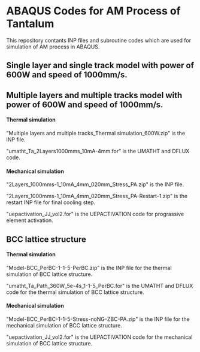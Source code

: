 # ABAQUS Codes for AM Process of Tantalum
This repository contants INP files and subroutine codes which are used for simulation of AM process in ABAQUS.


## Single layer and single track model with power of 600W and speed of 1000mm/s.


## Multiple layers and multiple tracks model with power of 600W and speed of 1000mm/s.
#### Thermal simulation
"Multiple layers and multiple tracks_Thermal simulation_600W.zip"  is the INP file.

"umatht_Ta_2Layers1000mms_10mA-4mm.for" is the UMATHT and DFLUX code.

#### Mechanical simulation
"2Layers_1000mms-1_10mA_4mm_020mm_Stress_PA.zip" is the INP file.

"2Layers_1000mms-1_10mA_4mm_020mm_Stress_PA-Restart-1.zip" is the restart INP file for final cooling step.

"uepactivation_JJ_vol2.for" is the UEPACTIVATION code for prograssive element activation.

## BCC lattice structure
#### Thermal simulation
"Model-BCC_PerBC-1-1-5-PerBC.zip" is the INP file for the thermal simulation of BCC lattice structure.

"umatht_Ta_Path_360W_5e-4s_1-1-5_PerBC.for" is the UMATHT and DFLUX code for the thermal simulation of BCC lattice structure.

#### Mechanical simulation
"Model-BCC_PerBC-1-1-5-Stress-noNG-ZBC-PA.zip" is the INP file for the mechanical simulation of BCC lattice structure.

"uepactivation_JJ_vol2.for" is the UEPACTIVATION code for the mechanical simulation of BCC lattice structure.
